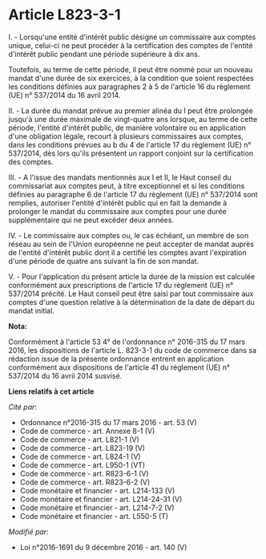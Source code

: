 # Article L823-3-1

I. - Lorsqu'une entité d'intérêt public désigne un commissaire aux comptes unique, celui-ci ne peut procéder à la
certification des comptes de l'entité d'intérêt public pendant une période supérieure à dix ans.

Toutefois, au terme de cette période, il peut être nommé pour un nouveau mandat d'une durée de six exercices, à la condition
que soient respectées les conditions définies aux paragraphes 2 à 5 de l'article 16 du règlement (UE) n° 537/2014 du 16 avril
2014.

II. - La durée du mandat prévue au premier alinéa du I peut être prolongée jusqu'à une durée maximale de vingt-quatre ans
lorsque, au terme de cette période, l'entité d'intérêt public, de manière volontaire ou en application d'une obligation
légale, recourt à plusieurs commissaires aux comptes, dans les conditions prévues au b du 4 de l'article 17 du règlement (UE)
n° 537/2014, dès lors qu'ils présentent un rapport conjoint sur la certification des comptes.

III. - A l'issue des mandats mentionnés aux I et II, le Haut conseil du commissariat aux comptes peut, à titre exceptionnel
et si les conditions définies au paragraphe 6 de l'article 17 du règlement (UE) n° 537/2014 sont remplies, autoriser l'entité
d'intérêt public qui en fait la demande à prolonger le mandat du commissaire aux comptes pour une durée supplémentaire qui ne
peut excéder deux années.

IV. - Le commissaire aux comptes ou, le cas échéant, un membre de son réseau au sein de l'Union européenne ne peut accepter
de mandat auprès de l'entité d'intérêt public dont il a certifié les comptes avant l'expiration d'une période de quatre ans
suivant la fin de son mandat.

V. - Pour l'application du présent article la durée de la mission est calculée conformément aux prescriptions de l'article 17
du règlement (UE) n° 537/2014 précité. Le Haut conseil peut être saisi par tout commissaire aux comptes d'une question
relative à la détermination de la date de départ du mandat initial.

**Nota:**

Conformément à l'article 53 4° de l'ordonnance n° 2016-315 du 17 mars 2016, les  dispositions de l'article L. 823-3-1 du code
de commerce dans sa rédaction issue de la présente ordonnance entrent en application conformément aux dispositions de
l'article 41 du règlement (UE) n° 537/2014 du 16 avril 2014 susvisé.

**Liens relatifs à cet article**

_Cité par_:

  - Ordonnance n°2016-315 du 17 mars 2016 - art. 53 (V)
  - Code de commerce - art. Annexe 8-1 (V)
  - Code de commerce - art. L821-1 (V)
  - Code de commerce - art. L823-19 (V)
  - Code de commerce - art. L824-1 (V)
  - Code de commerce - art. L950-1 (VT)
  - Code de commerce - art. R823-6-1 (V)
  - Code de commerce - art. R823-6-2 (V)
  - Code monétaire et financier - art. L214-133 (V)
  - Code monétaire et financier - art. L214-24-31 (V)
  - Code monétaire et financier - art. L214-7-2 (V)
  - Code monétaire et financier - art. L550-5 (T)

_Modifié par_:

  - Loi n°2016-1691 du 9 décembre 2016 - art. 140 (V)
